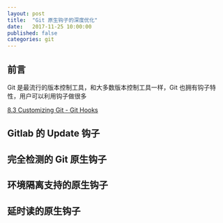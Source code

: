 ```yaml
---
layout: post
title:  "Git 原生钩子的深度优化"
date:   2017-11-25 10:00:00
published: false
categories: git
---
```


## 前言

Git 是最流行的版本控制工具，和大多数版本控制工具一样，Git 也拥有钩子特性，用户可以利用钩子做很多

[8.3 Customizing Git - Git Hooks](https://git-scm.com/book/en/v2/Customizing-Git-Git-Hooks)

## Gitlab 的 Update 钩子

## 完全检测的 Git 原生钩子


## 环境隔离支持的原生钩子

## 延时读的原生钩子